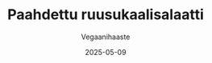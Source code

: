 ---
title: "Paahdettu ruusukaalisalaatti"
image: "https://vegaanibotti.lauravuo.me/2025/05/2025-05-09_small.png"
date: 2025-05-09
receipt_url: "https://vegaanihaaste.fi/reseptit/paahdettu-ruusukaalisalaatti"
author: "Vegaanihaaste"
---